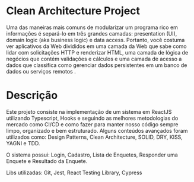 # Clean Architecture Project

Uma das maneiras mais comuns de modularizar um programa rico em informações é separá-lo em três grandes camadas: presentation (UI), domain logic (aka business logic) e data access. Portanto, você costuma ver aplicativos da Web divididos em uma camada da Web que sabe como lidar com solicitações HTTP e renderizar HTML, uma camada de lógica de negócios que contém validações e cálculos e uma camada de acesso a dados que classifica como gerenciar dados persistentes em um banco de dados ou serviços remotos .

# Descrição

Este projeto consiste na implementação de um sistema em ReactJS utilizando Typescript, Hooks e seguindo as melhores metodologias do mercado como CI/CD e como fazer para manter nosso código sempre limpo, organizado e bem estruturado. Alguns conteúdos avançados foram utilizados como: Design Patterns, Clean Architecture, SOLID, DRY, KISS, YAGNI e TDD. 

O sistema possui: Login, Cadastro, Lista de Enquetes, Responder uma Enquete e Resultado da Enquete.

Libs utilizadas: Git, Jest, React Testing Library, Cypress

